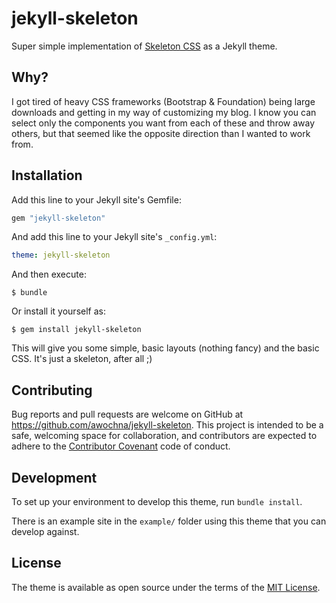 # jekyll-skeleton #

Super simple implementation of [Skeleton CSS](http://getskeleton.com) as a Jekyll theme.

## Why? ##

I got tired of heavy CSS frameworks (Bootstrap & Foundation) being large downloads and getting in my way of customizing my blog.
I know you can select only the components you want from each of these and throw away others, but that seemed like the opposite direction than I wanted to work from.

## Installation ##

Add this line to your Jekyll site's Gemfile:

```ruby
gem "jekyll-skeleton"
```

And add this line to your Jekyll site's `_config.yml`:

```yaml
theme: jekyll-skeleton
```

And then execute:

    $ bundle

Or install it yourself as:

    $ gem install jekyll-skeleton

This will give you some simple, basic layouts (nothing fancy) and the basic CSS.
It's just a skeleton, after all ;)

## Contributing

Bug reports and pull requests are welcome on GitHub at https://github.com/awochna/jekyll-skeleton. This project is intended to be a safe, welcoming space for collaboration, and contributors are expected to adhere to the [Contributor Covenant](http://contributor-covenant.org) code of conduct.

## Development

To set up your environment to develop this theme, run `bundle install`.

There is an example site in the `example/` folder using this theme that you can develop against.

## License

The theme is available as open source under the terms of the [MIT License](http://opensource.org/licenses/MIT).

